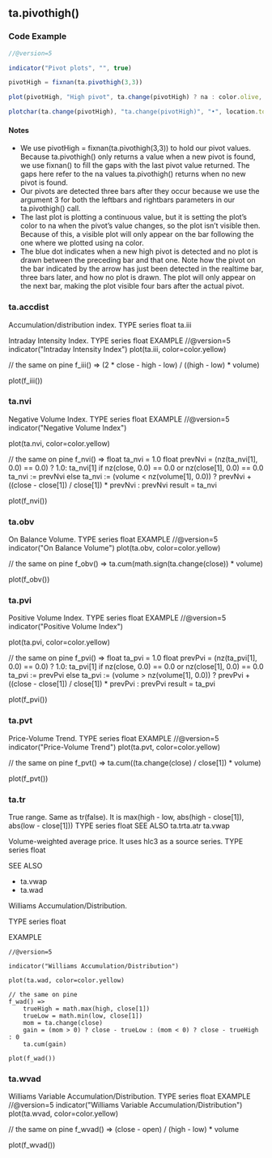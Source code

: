 
## ta.pivothigh()

### Code Example

``` JavaScript
//@version=5

indicator("Pivot plots", "", true)

pivotHigh = fixnan(ta.pivothigh(3,3))

plot(pivotHigh, "High pivot", ta.change(pivotHigh) ? na : color.olive, 3)

plotchar(ta.change(pivotHigh), "ta.change(pivotHigh)", "•", location.top, size = size.small)
```

#### Notes

- We use pivotHigh = fixnan(ta.pivothigh(3,3)) to hold our pivot values. Because ta.pivothigh() only returns a value when a new pivot is found, we use fixnan() to fill the gaps with the last pivot value returned. The gaps here refer to the na values ta.pivothigh() returns when no new pivot is found.
- Our pivots are detected three bars after they occur because we use the argument 3 for both the leftbars and rightbars parameters in our ta.pivothigh() call.
- The last plot is plotting a continuous value, but it is setting the plot’s color to na when the pivot’s value changes, so the plot isn’t visible then. Because of this, a visible plot will only appear on the bar following the one where we plotted using na color.
- The blue dot indicates when a new high pivot is detected and no plot is drawn between the preceding bar and that one. Note how the pivot on the bar indicated by the arrow has just been detected in the realtime bar, three bars later, and how no plot is drawn. The plot will only appear on the next bar, making the plot visible four bars after the actual pivot.


### ta.accdist

Accumulation/distribution index.
TYPE
series float
ta.iii

Intraday Intensity Index.
TYPE
series float
EXAMPLE
//@version=5
indicator("Intraday Intensity Index")
plot(ta.iii, color=color.yellow)

// the same on pine
f_iii() =>
    (2 * close - high - low) / ((high - low) * volume)

plot(f_iii())

### ta.nvi

Negative Volume Index.
TYPE
series float
EXAMPLE
//@version=5
indicator("Negative Volume Index")

plot(ta.nvi, color=color.yellow)

// the same on pine
f_nvi() =>
    float ta_nvi = 1.0
    float prevNvi = (nz(ta_nvi[1], 0.0) == 0.0)  ? 1.0: ta_nvi[1]
    if nz(close, 0.0) == 0.0 or nz(close[1], 0.0) == 0.0
        ta_nvi := prevNvi
    else
        ta_nvi := (volume < nz(volume[1], 0.0)) ? prevNvi + ((close - close[1]) / close[1]) * prevNvi : prevNvi
    result = ta_nvi

plot(f_nvi())

### ta.obv

On Balance Volume.
TYPE
series float
EXAMPLE
//@version=5
indicator("On Balance Volume")
plot(ta.obv, color=color.yellow)

// the same on pine
f_obv() =>
    ta.cum(math.sign(ta.change(close)) * volume)

plot(f_obv())

### ta.pvi

Positive Volume Index.
TYPE
series float
EXAMPLE
//@version=5
indicator("Positive Volume Index")

plot(ta.pvi, color=color.yellow)

// the same on pine
f_pvi() =>
    float ta_pvi = 1.0
    float prevPvi = (nz(ta_pvi[1], 0.0) == 0.0)  ? 1.0: ta_pvi[1]
    if nz(close, 0.0) == 0.0 or nz(close[1], 0.0) == 0.0
        ta_pvi := prevPvi
    else
        ta_pvi := (volume > nz(volume[1], 0.0)) ? prevPvi + ((close - close[1]) / close[1]) * prevPvi : prevPvi
    result = ta_pvi

plot(f_pvi())

### ta.pvt

Price-Volume Trend.
TYPE
series float
EXAMPLE
//@version=5
indicator("Price-Volume Trend")
plot(ta.pvt, color=color.yellow)

// the same on pine
f_pvt() =>
    ta.cum((ta.change(close) / close[1]) * volume)

plot(f_pvt())

### ta.tr

True range. Same as tr(false). It is max(high - low, abs(high - close[1]), abs(low - close[1]))
TYPE
series float
SEE ALSO
ta.trta.atr
ta.vwap

Volume-weighted average price. It uses hlc3 as a source series.
TYPE
series float

SEE ALSO

- ta.vwap
- ta.wad

Williams Accumulation/Distribution.

TYPE
series float

EXAMPLE

```
//@version=5

indicator("Williams Accumulation/Distribution")

plot(ta.wad, color=color.yellow)
```
```
// the same on pine
f_wad() =>
    trueHigh = math.max(high, close[1])
    trueLow = math.min(low, close[1])
    mom = ta.change(close)
    gain = (mom > 0) ? close - trueLow : (mom < 0) ? close - trueHigh : 0
    ta.cum(gain)

plot(f_wad())
```

### ta.wvad

Williams Variable Accumulation/Distribution.
TYPE
series float
EXAMPLE
//@version=5
indicator("Williams Variable Accumulation/Distribution")
plot(ta.wvad, color=color.yellow)

// the same on pine
f_wvad() =>
    (close - open) / (high - low) * volume

plot(f_wvad())
